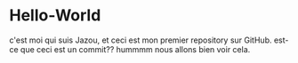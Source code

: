# Hello-World
c'est moi qui suis Jazou, et ceci est mon premier repository sur GitHub.
est-ce que ceci est un commit?? hummmm nous allons bien voir cela.
